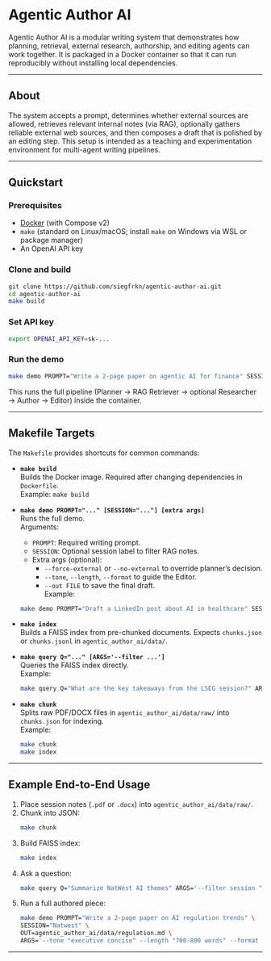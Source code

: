 # Agentic Author AI

Agentic Author AI is a modular writing system that demonstrates how planning, retrieval, external research, authorship, and editing agents can work together. It is packaged in a Docker container so that it can run reproducibly without installing local dependencies.

---

## About

The system accepts a prompt, determines whether external sources are allowed, retrieves relevant internal notes (via RAG), optionally gathers reliable external web sources, and then composes a draft that is polished by an editing step. This setup is intended as a teaching and experimentation environment for multi-agent writing pipelines.

---

## Quickstart

### Prerequisites
- [Docker](https://docs.docker.com/get-docker/) (with Compose v2)
- `make` (standard on Linux/macOS; install `make` on Windows via WSL or package manager)
- An OpenAI API key

### Clone and build
```bash
git clone https://github.com/siegfrkn/agentic-author-ai.git
cd agentic-author-ai
make build
```

### Set API key
```bash
export OPENAI_API_KEY=sk-...
```

### Run the demo
```bash
make demo PROMPT="Write a 2-page paper on agentic AI for finance" SESSION="Lseg Notes"
```

This runs the full pipeline (Planner → RAG Retriever → optional Researcher → Author → Editor) inside the container.

---

## Makefile Targets

The `Makefile` provides shortcuts for common commands:

- **`make build`**  
  Builds the Docker image. Required after changing dependencies in `Dockerfile`.  
  Example: `make build`

- **`make demo PROMPT="..." [SESSION="..."] [extra args]`**  
  Runs the full demo.  
  Arguments:  
  - `PROMPT`: Required writing prompt.  
  - `SESSION`: Optional session label to filter RAG notes.  
  - Extra args (optional):
    - `--force-external` or `--no-external` to override planner’s decision.
    - `--tone`, `--length`, `--format` to guide the Editor.
    - `--out FILE` to save the final draft.  
  Example:  
  ```bash
  make demo PROMPT="Draft a LinkedIn post about AI in healthcare" SESSION="Natwest" --tone="executive concise"
  ```

- **`make index`**  
  Builds a FAISS index from pre-chunked documents. Expects `chunks.json` or `chunks.jsonl` in `agentic_author_ai/data/`.

- **`make query Q="..." [ARGS='--filter ...']`**  
  Queries the FAISS index directly.  
  Example:  
  ```bash
  make query Q="What are the key takeaways from the LSEG session?" ARGS='--filter session "Lseg Notes"'
  ```

- **`make chunk`**  
  Splits raw PDF/DOCX files in `agentic_author_ai/data/raw/` into `chunks.json` for indexing.  
  Example:  
  ```bash
  make chunk
  make index
  ```

---

## Example End-to-End Usage

1. Place session notes (`.pdf` or `.docx`) into `agentic_author_ai/data/raw/`.  
2. Chunk into JSON:  
   ```bash
   make chunk
   ```
3. Build FAISS index:  
   ```bash
   make index
   ```
4. Ask a question:  
   ```bash
   make query Q="Summarize NatWest AI themes" ARGS='--filter session "Natwest"'
   ```
5. Run a full authored piece:  
   ```bash
   make demo PROMPT="Write a 2-page paper on AI regulation trends" \
   SESSION="Natwest" \
   OUT=agentic_author_ai/data/regulation.md \
   ARGS='--tone "executive concise" --length "700-800 words" --format markdown'
   ```

---
